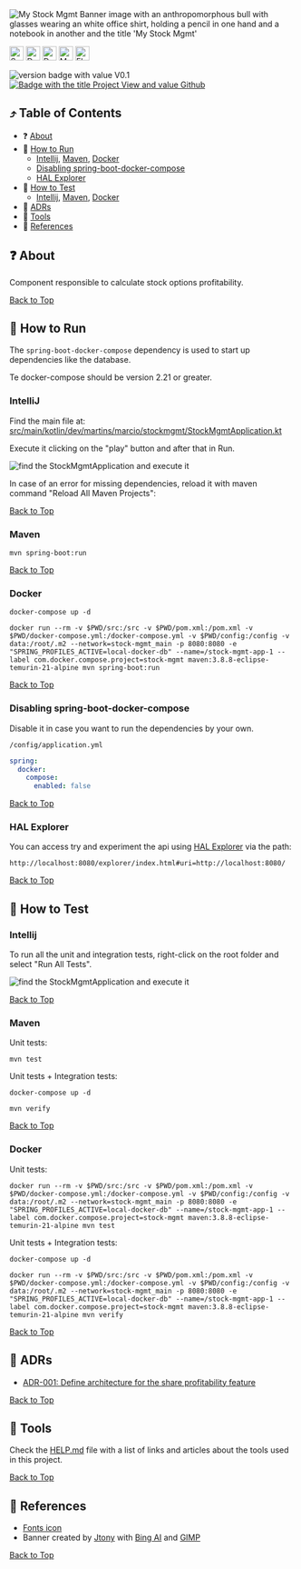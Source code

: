 <!--suppress HtmlUnknownAnchorTarget -->
<img src="docs/assets/banner.png" alt="My Stock Mgmt Banner image with an anthropomorphous bull with glasses wearing an white office shirt, holding a pencil in one hand and a notebook in another and the title 'My Stock Mgmt' "/>

<a href="https://spring.io/" title="Go to spring.io website"><img alt="Spring icon" src="./docs/assets/spring.svg" width="25"/></a>
<a href="https://maven.apache.org/" title="Go to apache.org website"><img alt="Docker icon" src="./docs/assets/apachemaven.svg" width="25"/></a>
<a href="https://www.docker.com/" title="Go to Docker"><img alt="Docker icon" src="./docs/assets/docker.svg" width="25"/></a>
<a href="https://www.mysql.com/" title="Go to Mysql website"><img alt="Mysql icon" src="./docs/assets/mysql.svg" width="25"/></a>
<a href="https://flywaydb.org/" title="Go to Flyway website"><img alt="Flyway icon" src="./docs/assets/flyway.svg" width="25"/></a>

<img src="https://img.shields.io/badge/VERSION-v0.1-green?style=for-the-badge" alt="version badge with value V0.1"/> <a href="https://github.com/users/marciovmartins/projects/2" title="Go to Github Project"><img src="https://img.shields.io/badge/PROJECT%20VIEW-GITHUB-181717?style=for-the-badge&logo=github&logoColor=white" alt="Badge with the title Project View and value Github"/></a>

<h2 id="table-of-contents">⤴️ Table of Contents</h2>

<ul>
  <li>❓ <a href="#about" title="Go to about bookmark">About</a></li>
  <li>
    🏃 <a href="#how-to-run" title="Go to how to run bookmark">How to Run</a>
    <ul>
      <li>
        <a href="#how-to-run-intellij" title="Go to how to run intellij bookmark">Intellij</a>,
        <a href="#how-to-run-maven" title="Go to how to run maven bookmark">Maven</a>,
        <a href="#how-to-run-docker" title="Go to how to run docker bookmark">Docker</a>
      </li>
      <li><a href="#how-to-run-disabling-spring-boot-docker-compose" title="Go to how to run/disabling spring-boot-docker-compose bookmark">Disabling spring-boot-docker-compose</a></li>
      <li><a href="#how-to-run-hal-explorer" title="Go to how to run/HAL Explorer bookmark">HAL Explorer</a></li>
    </ul>
  </li>
  <li>
    🚦 <a href="#how-to-run" title="Go to how to test bookmark">How to Test</a>
    <ul>
      <li>
        <a href="#how-to-test-intellij" title="Go to how to test intellij bookmark">Intellij</a>,
        <a href="#how-to-test-maven" title="Go to how to test maven bookmark">Maven</a>,
        <a href="#how-to-test-docker" title="Go to how to test docker bookmark">Docker</a>
      </li>
    </ul>
  </li>
  <li>📝 <a href="#adrs" title="Go to about bookmark">ADRs</a></li>
  <li>🔧 <a href="#tools" title="Go to about bookmark">Tools</a></li>
  <li>📖 <a href="#references" title="Go to about bookmark">References</a></li>
</ul>

<h2 id="about">❓ About</h2>

Component responsible to calculate stock options profitability.

<a href="#table-of-contents" title="Go to table of contents">Back to Top</a>

<h2 id="how-to-run">🏃 How to Run</h2>

The `spring-boot-docker-compose` dependency is used to start up dependencies like the database.

Te docker-compose should be version 2.21 or greater.

<h3 id="how-to-run-intellij">IntelliJ</h3>

Find the main file
at: <a href="src/main/kotlin/dev/martins/marcio/stockmgmt/StockMgmtApplication.kt" title="Go to file StockMgmtApplication.kt">
src/main/kotlin/dev/martins/marcio/stockmgmt/StockMgmtApplication.kt</a>

Execute it clicking on the "play" button and after that in Run.

<img src="./docs/assets/readme-how-to-run-intellij.png" alt="find the StockMgmtApplication and execute it"/>

In case of an error for missing dependencies, reload it with maven command "Reload All Maven Projects":

<a href="#table-of-contents" title="Go to table of contents">Back to Top</a>

<h3 id="how-to-run-maven">Maven</h3>

```shell
mvn spring-boot:run
```

<a href="#table-of-contents" title="Go to table of contents">Back to Top</a>

<h3 id="how-to-run-docker">Docker</h3>

```shell
docker-compose up -d
```

```shell
docker run --rm -v $PWD/src:/src -v $PWD/pom.xml:/pom.xml -v $PWD/docker-compose.yml:/docker-compose.yml -v $PWD/config:/config -v data:/root/.m2 --network=stock-mgmt_main -p 8080:8080 -e "SPRING_PROFILES_ACTIVE=local-docker-db" --name=/stock-mgmt-app-1 --label com.docker.compose.project=stock-mgmt maven:3.8.8-eclipse-temurin-21-alpine mvn spring-boot:run
```

<a href="#table-of-contents" title="Go to table of contents">Back to Top</a>

<h3 id="how-to-run-disabling-spring-boot-docker-compose">Disabling spring-boot-docker-compose</h3>

Disable it in case you want to run the dependencies by your own.

`/config/application.yml`
```yaml
spring:
  docker:
    compose:
      enabled: false
```

<a href="#table-of-contents" title="Go to table of contents">Back to Top</a>

<h3 id="how-to-run-hal-explorer">HAL Explorer</h3>

You can access try and experiment the api using [HAL Explorer](https://github.com/toedter/hal-explorer) via the path:

```
http://localhost:8080/explorer/index.html#uri=http://localhost:8080/
```

<a href="#table-of-contents" title="Go to table of contents">Back to Top</a>

<h2 id="how-to-test">🚦 How to Test</h2>

<h3 id="how-to-test-intellij">Intellij</h3>

To run all the unit and integration tests, right-click on the root folder and select "Run All Tests".

<img src="./docs/assets/readme-how-to-test-intellij.png" alt="find the StockMgmtApplication and execute it"/>

<a href="#table-of-contents" title="Go to table of contents">Back to Top</a>

<h3 id="how-to-test-maven">Maven</h3>

Unit tests:

```shell
mvn test
```

Unit tests + Integration tests:

```shell
docker-compose up -d
```

```shell
mvn verify
```

<a href="#table-of-contents" title="Go to table of contents">Back to Top</a>

<h3 id="how-to-test-docker">Docker</h3>

Unit tests:

```shell
docker run --rm -v $PWD/src:/src -v $PWD/pom.xml:/pom.xml -v $PWD/docker-compose.yml:/docker-compose.yml -v $PWD/config:/config -v data:/root/.m2 --network=stock-mgmt_main -p 8080:8080 -e "SPRING_PROFILES_ACTIVE=local-docker-db" --name=/stock-mgmt-app-1 --label com.docker.compose.project=stock-mgmt maven:3.8.8-eclipse-temurin-21-alpine mvn test
```

Unit tests + Integration tests:

```shell
docker-compose up -d
```

```shell
docker run --rm -v $PWD/src:/src -v $PWD/pom.xml:/pom.xml -v $PWD/docker-compose.yml:/docker-compose.yml -v $PWD/config:/config -v data:/root/.m2 --network=stock-mgmt_main -p 8080:8080 -e "SPRING_PROFILES_ACTIVE=local-docker-db" --name=/stock-mgmt-app-1 --label com.docker.compose.project=stock-mgmt maven:3.8.8-eclipse-temurin-21-alpine mvn verify
```

<a href="#table-of-contents" title="Go to table of contents">Back to Top</a>

<h2 id="adrs">📝 ADRs</h2>

<ul>
  <li>
    <a href="./docs/adr/001/define-architecture-for-the-share-profitability-feature.md" title="Go to ADR-001">
      ADR-001: Define architecture for the share profitability feature
    </a>
  </li>
</ul>

<a href="#table-of-contents" title="Go to table of contents">Back to Top</a>

<h2 id="tools">🔧 Tools</h2>

Check the <a href="./docs/HELP.md" title="Go to HELP.md file">HELP.md</a> file with a list of links and articles about the
tools used
in this project.

<a href="#table-of-contents" title="Go to table of contents">Back to Top</a>

<h2 id="references">📖 References</h2>

<ul>
  <li>
    <a href="https://simpleicons.org/" title="Go to simpleicons.org website">Fonts icon</a>
  </li>
  <li>
    Banner created by <a href="https://github.com/jtonynet" title="Go to Jtony's github">Jtony</a>
    with <a href="https://www.bing.com/images/create/um-touro-marron-antropomorfico-parecido-com-o-pers/1-656cdd23613546c1a14366b64e37cc23?FORM=GENCRE" title="Go to Bing AI used in the banner">
    Bing AI</a>
    and <a href="https://www.gimp.org/" title="Go to GIMP website">GIMP</a>    
  </li>
</ul>

<a href="#table-of-contents" title="Go to table of contents">Back to Top</a>